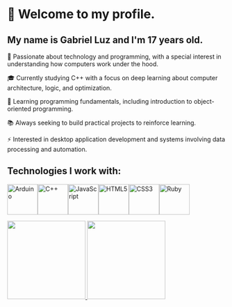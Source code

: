 # 👋 Welcome to my profile.

## My name is Gabriel Luz and I'm 17 years old.

🎯 Passionate about technology and programming, with a special interest in understanding how computers work under the hood.

🎓 Currently studying C++ with a focus on deep learning about computer architecture, logic, and optimization.

🌱 Learning programming fundamentals, including introduction to object-oriented programming.

📚 Always seeking to build practical projects to reinforce learning.

⚡ Interested in desktop application development and systems involving data processing and automation.

## Technologies I work with:

<img src="https://cdn.jsdelivr.net/gh/devicons/devicon@latest/icons/arduino/arduino-original-wordmark.svg" height="70" width="70" alt="Arduino" /><img src="https://cdn.jsdelivr.net/gh/devicons/devicon@latest/icons/cplusplus/cplusplus-original.svg" height="70" width="70" alt="C++" /><img src="https://cdn.jsdelivr.net/gh/devicons/devicon@latest/icons/javascript/javascript-original.svg" height="70" width="70" alt="JavaScript" /><img src="https://cdn.jsdelivr.net/gh/devicons/devicon@latest/icons/html5/html5-plain-wordmark.svg" height="70" width="70" alt="HTML5" /><img src="https://cdn.jsdelivr.net/gh/devicons/devicon@latest/icons/css3/css3-plain-wordmark.svg" height="70" width="70" alt="CSS3" /><img src="https://cdn.jsdelivr.net/gh/devicons/devicon@latest/icons/ruby/ruby-plain.svg" height="70" width="70" alt="Ruby" />

<div>
<a href="https://github.com/gabrii3lmao">
<img loading="lazy" height="180em" src="https://github-readme-stats.vercel.app/api/top-langs/?username=gabrii3lmao&layout=compact&langs_count=7&theme=dracula"/>
<img loading="lazy" height="180em" src="https://github-readme-stats.vercel.app/api?username=gabrii3lmao&show_icons=true&theme=dracula&include_all_commits=true&count_private=true"/>
</div>
